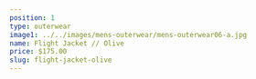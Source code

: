 ```yaml
---
position: 1
type: outerwear
image1: ../../images/mens-outerwear/mens-outerwear06-a.jpg
name: Flight Jacket // Olive
price: $175.00
slug: flight-jacket-olive
---
```

